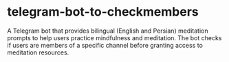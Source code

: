 # telegram-bot-to-checkmembers
A Telegram bot that provides bilingual (English and Persian) meditation prompts to help users practice mindfulness and meditation. The bot checks if users are members of a specific channel before granting access to meditation resources.
